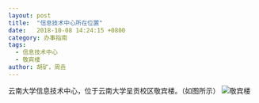 ```yaml
---
layout: post
title:  "信息技术中心所在位置"
date:   2018-10-08 14:24:15 +0800
category: 办事指南
tags:
  - 信息技术中心
  - 敬宾楼
author: 胡矿，周垚
---
```


云南大学信息技术中心，位于云南大学呈贡校区敬宾楼。（如图所示）
![敬宾楼](http://www.jjc.ynu.edu.cn/__local/9/FA/99/19B614F3584317C572B787E04B9_DF04A0FB_164D1.jpg)
